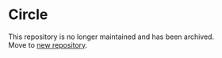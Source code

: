 # Circle

This repository is no longer maintained and has been archived.  
Move to [new repository](https://github.com/fujita-h/mdocs).
